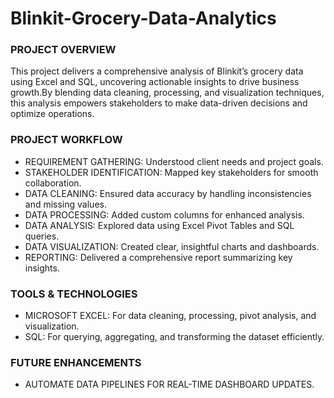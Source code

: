 # Blinkit-Grocery-Data-Analytics

### PROJECT OVERVIEW
This project delivers a comprehensive analysis of Blinkit’s grocery data using Excel and SQL, uncovering actionable insights to drive business growth.By blending data cleaning, processing, and visualization techniques, this analysis empowers stakeholders to make data-driven decisions and optimize operations.

### PROJECT WORKFLOW
- REQUIREMENT GATHERING: Understood client needs and project goals.  
- STAKEHOLDER IDENTIFICATION: Mapped key stakeholders for smooth collaboration.  
- DATA CLEANING: Ensured data accuracy by handling inconsistencies and missing values.  
- DATA PROCESSING: Added custom columns for enhanced analysis.  
- DATA ANALYSIS: Explored data using Excel Pivot Tables and SQL queries.  
- DATA VISUALIZATION: Created clear, insightful charts and dashboards.  
- REPORTING: Delivered a comprehensive report summarizing key insights.

### TOOLS & TECHNOLOGIES
- MICROSOFT EXCEL: For data cleaning, processing, pivot analysis, and visualization.
- SQL: For querying, aggregating, and transforming the dataset efficiently.

### FUTURE ENHANCEMENTS
- AUTOMATE DATA PIPELINES FOR REAL-TIME DASHBOARD UPDATES.  


